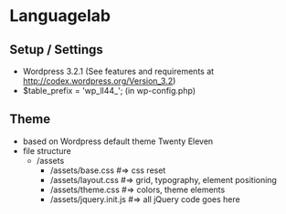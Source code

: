 # Languagelab

## Setup / Settings

- Wordpress 3.2.1 (See features and requirements at http://codex.wordpress.org/Version_3.2)
- $table_prefix  = 'wp_ll44_';  (in wp-config.php)

## Theme

- based on Wordpress default theme Twenty Eleven
- file structure
    - /assets
      - /assets/base.css          #=> css reset
      - /assets/layout.css        #=> grid, typography, element positioning
      - /assets/theme.css         #=> colors, theme elements
      - /assets/jquery.init.js    #=> all jQuery code goes here
